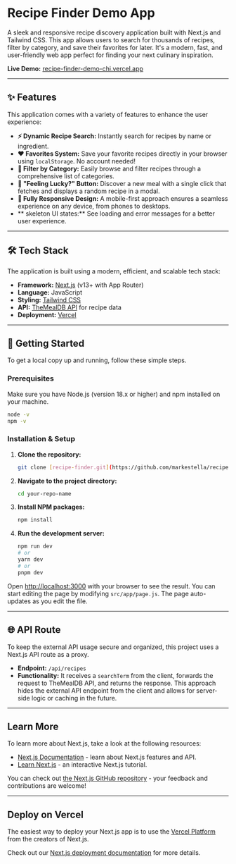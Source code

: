 # Recipe Finder Demo App

A sleek and responsive recipe discovery application built with Next.js and Tailwind CSS. This app allows users to search for thousands of recipes, filter by category, and save their favorites for later. It's a modern, fast, and user-friendly web app perfect for finding your next culinary inspiration.

**Live Demo:** [recipe-finder-demo-chi.vercel.app](https://recipe-finder-demo-chi.vercel.app)

---

## ✨ Features

This application comes with a variety of features to enhance the user experience:

* **⚡ Dynamic Recipe Search:** Instantly search for recipes by name or ingredient.
* **❤️ Favorites System:** Save your favorite recipes directly in your browser using `localStorage`. No account needed!
* **📂 Filter by Category:** Easily browse and filter recipes through a comprehensive list of categories.
* **🎲 "Feeling Lucky?" Button:** Discover a new meal with a single click that fetches and displays a random recipe in a modal.
* **📱 Fully Responsive Design:** A mobile-first approach ensures a seamless experience on any device, from phones to desktops.
* ** skeleton UI states:** See loading and error messages for a better user experience.

---

## 🛠️ Tech Stack

The application is built using a modern, efficient, and scalable tech stack:

* **Framework:** [Next.js](https://nextjs.org/) (v13+ with App Router)
* **Language:** JavaScript
* **Styling:** [Tailwind CSS](https://tailwindcss.com/)
* **API:** [TheMealDB API](https://www.themealdb.com/api.php) for recipe data
* **Deployment:** [Vercel](https://vercel.com/)

---

## 🚀 Getting Started

To get a local copy up and running, follow these simple steps.

### Prerequisites

Make sure you have Node.js (version 18.x or higher) and npm installed on your machine.

```bash
node -v
npm -v
```

### Installation & Setup

1.  **Clone the repository:**
    ```bash
    git clone [recipe-finder.git](https://github.com/markestella/recipe-finder.git)
    ```
2.  **Navigate to the project directory:**
    ```bash
    cd your-repo-name
    ```
3.  **Install NPM packages:**
    ```bash
    npm install
    ```
4.  **Run the development server:**
    ```bash
    npm run dev
    # or
    yarn dev
    # or
    pnpm dev
    ```

Open [http://localhost:3000](http://localhost:3000) with your browser to see the result. You can start editing the page by modifying `src/app/page.js`. The page auto-updates as you edit the file.

---

## 🌐 API Route

To keep the external API usage secure and organized, this project uses a Next.js API route as a proxy.

* **Endpoint:** `/api/recipes`
* **Functionality:** It receives a `searchTerm` from the client, forwards the request to TheMealDB API, and returns the response. This approach hides the external API endpoint from the client and allows for server-side logic or caching in the future.

---

## Learn More

To learn more about Next.js, take a look at the following resources:

-   [Next.js Documentation](https://nextjs.org/docs) - learn about Next.js features and API.
-   [Learn Next.js](https://nextjs.org/learn) - an interactive Next.js tutorial.

You can check out [the Next.js GitHub repository](https://github.com/vercel/next.js) - your feedback and contributions are welcome!

---

## Deploy on Vercel

The easiest way to deploy your Next.js app is to use the [Vercel Platform](https://vercel.com/new?utm_medium=default-template&filter=next.js&utm_source=create-next-app&utm_campaign=create-next-app-readme) from the creators of Next.js.

Check out our [Next.js deployment documentation](https://nextjs.org/docs/app/building-your-application/deploying) for more details.

